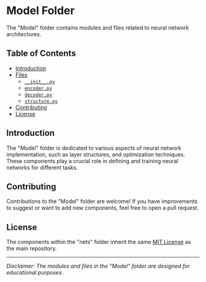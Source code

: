 # Model Folder

The "Model" folder contains modules and files related to neural network architectures.

## Table of Contents

- [Introduction](#introduction)
- [Files](#files)
  - [`__init__.py`](#__init__py)
  - [`encoder.py`](#encoderpy)
  - [`decoder.py`](#decoderpy)
  - [`structure.py`](#structurepy)
- [Contributing](#contributing)
- [License](#license)

## Introduction

The "Model" folder is dedicated to various aspects of neural network implementation, such as layer structures, and optimization techniques. These components play a crucial role in defining and training neural networks for different tasks.




## Contributing

Contributions to the "Model" folder are welcome! If you have improvements to suggest or want to add new components, feel free to open a pull request.

## License

The components within the "nets" folder inherit the same [MIT License](../LICENSE) as the main repository.

---

*Disclaimer: The modules and files in the "Model" folder are designed for educational purposes .*
```

